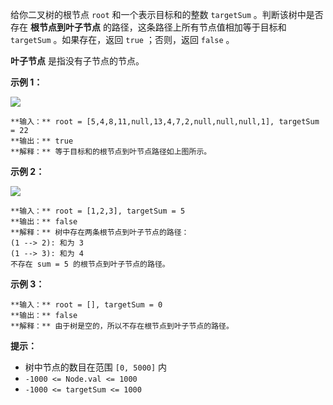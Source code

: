 给你二叉树的根节点 `root` 和一个表示目标和的整数 `targetSum` 。判断该树中是否存在 **根节点到叶子节点**
的路径，这条路径上所有节点值相加等于目标和 `targetSum` 。如果存在，返回 `true` ；否则，返回 `false` 。

**叶子节点** 是指没有子节点的节点。



**示例 1：**

![](https://assets.leetcode.com/uploads/2021/01/18/pathsum1.jpg)

    
    
    **输入：** root = [5,4,8,11,null,13,4,7,2,null,null,null,1], targetSum = 22
    **输出：** true
    **解释：** 等于目标和的根节点到叶节点路径如上图所示。
    

**示例 2：**

![](https://assets.leetcode.com/uploads/2021/01/18/pathsum2.jpg)

    
    
    **输入：** root = [1,2,3], targetSum = 5
    **输出：** false
    **解释：** 树中存在两条根节点到叶子节点的路径：
    (1 --> 2): 和为 3
    (1 --> 3): 和为 4
    不存在 sum = 5 的根节点到叶子节点的路径。

**示例 3：**

    
    
    **输入：** root = [], targetSum = 0
    **输出：** false
    **解释：** 由于树是空的，所以不存在根节点到叶子节点的路径。
    



**提示：**

  * 树中节点的数目在范围 `[0, 5000]` 内
  * `-1000 <= Node.val <= 1000`
  * `-1000 <= targetSum <= 1000`

